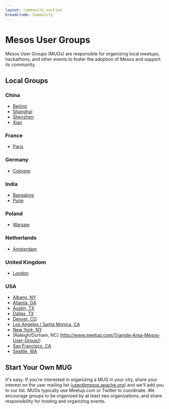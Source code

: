 ```yaml
---
layout: community_section
breadcrumb: Community
---
```


# Mesos User Groups

Mesos User Groups (MUGs) are responsible for organizing local meetups, hackathons, and other events to foster the adoption of Mesos and support its community.

## Local Groups

### China
* [Beijing](http://www.meetup.com/Beijing-Mesos-User-Group/)
* [Shanghai](http://www.weibo.com/u/3068800961)
* [Shenzhen](http://www.meetup.com/Shenzhen-Mesos-User-Group/)
* [Xian](http://www.meetup.com/Xian-Mesos-User-Group/)

### France
* [Paris](http://www.meetup.com/Paris-Mesos-Users-Group/)

### Germany
* [Cologne](http://www.meetup.com/Mesos-User-Group-Cologne/)

### India
* [Bangalore](http://www.meetup.com/Bangalore-Mesos-User-Group/)
* [Pune](http://www.meetup.com/Pune-Mesos-Users-Group/)

### Poland
* [Warsaw](http://www.meetup.com/Warsaw-Mesos-User-Group/)

### Netherlands
* [Amsterdam](http://www.meetup.com/Mesos-Amsterdam/)

### United Kingdom
* [London](http://www.meetup.com/London-Mesos-User-Group/)

### USA
* [Albany, NY](http://www.meetup.com/Apache-Mesos-Albany-NY-Meetup/)
* [Atlanta, GA](http://www.meetup.com/mesosatl/)
* [Austin, TX](http://www.meetup.com/Austin-Mesos-Users-Group/)
* [Dallas, TX](http://www.meetup.com/Metroplex-Mesos-Group/)
* [Denver, CO](http://www.meetup.com/Denver-Mesos-User-Group/)
* [Los Angeles / Santa Monica, CA](http://www.meetup.com/Los-Angeles-Santa-Monica-Mesos-Users-Group/)
* [New York, NY](http://www.meetup.com/Apache-Mesos-NYC-Meetup/)
* [Raleigh/Durham, NC] (http://www.meetup.com/Triangle-Area-Mesos-User-Group/)
* [San Francisco, CA](http://www.meetup.com/Bay-Area-Mesos-User-Group/)
* [Seattle, WA](http://www.meetup.com/Seattle-Mesos-Meetup/)

## Start Your Own MUG

It's easy. If you're interested in organizing a MUG in your city, share your interest on the user mailing list (user@mesos.apache.org) and we'll add you to our list. MUGs typically use Meetup.com or Twitter to coordinate. We encourage groups to be organized by at least two organizations, and share responsibility for hosting and organizing events.

